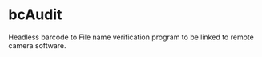 # bcAudit
Headless barcode to File name verification program to be linked to remote camera software.
